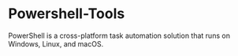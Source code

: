 # Powershell-Tools

PowerShell is a cross-platform task automation solution that runs on Windows, Linux, and macOS.